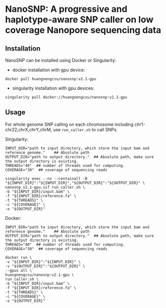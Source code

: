 # NanoSNP: A progressive and haplotype-aware SNP caller on low coverage Nanopore sequencing data

## Installation

NanoSNP can be installed using Docker or Singularity:  
* docker installation with gpu device:
```
docker pull huangnengcsu/nanosnp:v2.1-gpu
```
* singularity installation with gpu devices:
```
singularity pull docker://huangnengcsu/nanosnp:v2.1-gpu
```


## Usage

For whole genome SNP calling on each chromosome including chr1-chr22,chrX,chrY,chrM, use `run_caller.sh` to call SNPs.

Singularity:
```
INPUT_DIR="path to input directory, which store the input bam and reference genome."    ## Absolute path
OUTPUT_DIR="path to output directory."  ## Absolute path, make sure the output directory is existing.
THREADS="40"  ## number of threads used for computing.
COVERAGE="30"  ## coverage of sequencing reads

singularity exec --nv --containall -B "${INPUT_DIR}":"${INPUT_DIR}","${OUTPUT_DIR}":"${OUTPUT_DIR}" \
nanosnp_v2.1-gpu.sif run_caller.sh \
-b "${INPUT_DIR}/input.bam" \
-f "${INPUT_DIR}/reference.fa" \
-t "${THREADS}" \
-c "${COVERAGE}" \
-o "${OUTPUT_DIR}"
```

Docker:
```
INPUT_DIR="path to input directory, which store the input bam and reference genome."    ## Absolute path
OUTPUT_DIR="path to output directory."  ## Absolute path, make sure the output directory is existing.
THREADS="40"  ## number of threads used for computing.
COVERAGE="30"  ## coverage of sequencing reads

docker run \
-v "${INPUT_DIR}":"${INPUT_DIR}" \
-v "${OUTPUT_DIR}":"${OUTPUT_DIR}" \
--gpus all \
huangnengcsu/nanosnp:v2.1-gpu \
run_caller.sh \
-b "${INPUT_DIR}/input.bam" \
-f "${INPUT_DIR}/reference.fa" \
-t "${THREADS}" \
-c "${COVERAGE}" \
-o "${OUTPUT_DIR}"
```
